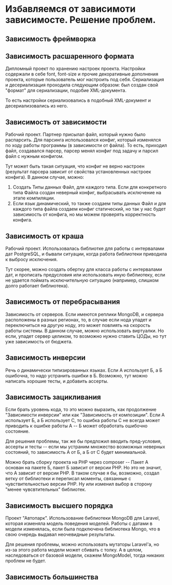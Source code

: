 # Избавляемся от зависимоти зависимосте. Решение проблем.

## Зависимость фреймворка


## Зависимость расшаренного формата

Дипломный проект по хранению настроек проекта. Настройки содержали в себе font, font-size и прочие декоративные дополнения проекта, которые пользователь мог настроить под себя.
Сериализация и десериализация проходила следующим образом: был создан свой "формат" для сериализации, подобие XML-документа.

То есть настройки сериализовались в подобный XML-документ и десериализовались из него. 

## Зависимость от зависимости

Рабочий проект. Партнер присылал файл, который нужно было распарсить. Для парсинга использовался конфиг, который изменялся по ходу работы программы (в зависимости от файла).
То есть, приходил файл, создавался парсер, парсер менял конфиг под задачу и парсил файл с нужным конфигом. 

Тут может быть такая ситуация, что конфиг не верно настроен (результат парсера зависит от свойства установленных настроек конфига). 
В данном случае, можно:
1. Создать Типы данных Файл, для каждого типа. Если для конкретного типа Файла создан неверный конфиг, выбрасывать исключение на этапе компиляции.
2. Если язык динамический, то также создаем типы данных Файл и для каждого типа файла создаем конфиг статический, но так у нас будет зависимость от конфига, но мы можем проверять корректность конфига.

## Зависимость от краша

Рабочий проект. Использовалась библиотке для работы с интервалами дат PostgreSQL, и бывали ситуации, когда работа библиотеки приводила к выбросу исключения.

Тут скорее, можно создать обертку для класса работы с интервалами дат, и прописать предусловия или использовать иную библиотеку, если не удается поймать исключительную ситуацию
(например, слишком долго работает библиотека).

## Зависимость от перебрасывания 

Зависимость от серверов. Если имеются реплики MongoDB, и сервера расположены в разных регионах, то, в случае если нода упадет и переключиться на другую ноду, это может
повлиять на скорость работы системы. В данном случае, можно использовать виртуалки. Но если, упадет сервер целиком, то возможно нужно ставить ЦОДы, но тут уже зависимость от бюджета.

## Зависимость инверсии

Речь о динамически типизированных языках. Если А использует Б, а Б ошибочна, то надо устранить ошибки в Б. Возможно, тут можно написать хорошие тесты, и добавить ассерты.

## Зависимость зацикливания

Если брать уровень кода, то это можно выразить, как продолжение "Зависимости инверсии" или как "Зависимость от композиции". Если А использует Б, а Б использует С, то ошибка работы С не всегда может
приводить к ошибке работы А -- Б может обработать ошибочно состояние.

Для решения проблемы, так же бы предложил вводить пред-условия, ассерты и тесты -- если мы устраним множество возможных неверных состояний, то зависимость А от Б, а Б от С 
будет минимальной.

Можно брать сборку проекта на PHP через composer -- Пакет А основан на пакете Б, пакет Б зависит от версии PHP. Но это не значит, что А зависит от версии PHP. В таком
случае я бы, возможно, создал ветку от библиотеки и переписал моменты, связанные с чувствительностью версии PHP. Ну или изменил выбор в сторону "менее чувсвтительных" библиотек.

## Зависимость высшего порядка

Проект "Автопарк". Использование библиотеки MongoDB для Laravel, которая изменяла модель поведения моделей. 
Работы с датами в модели изменялась, если была подключена библиотека Mongo, что в свою очередь выдавал неочевидные результаты.

Для решения проблемы, можно использовать мутаторы Laravel'a, но из-за этого работа модели может сбивать с толку.
А в целом, наследоваться от базовой модели, скажем MongoModel, тогда никаких проблем не будет.

## Зависимость большинства

